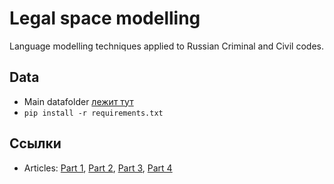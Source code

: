 # Legal space modelling

Language modelling techniques applied to Russian Criminal and Civil codes.

## Data
- Main datafolder [лежит тут](https://drive.google.com/drive/folders/11xylGLQnz1NRLrzxyJQdc0E_avZZuoMK)
- `pip install -r requirements.txt`

## Ссылки
- Articles: [Part 1](https://heterarchica.wordpress.com/2018/04/05/legal-space-modelling-using-natural-language-understanding-%D0%B8%D0%B7%D1%83%D1%87%D0%B5%D0%BD%D0%B8%D0%B5-%D0%BC%D0%B0%D1%82%D0%B5%D0%BC%D0%B0%D1%82%D0%B8%D1%87%D0%B5%D1%81%D0%BA%D0%BE%D0%B9/),
[Part 2](https://heterarchica.wordpress.com/2018/04/09/legal-space-modelling-using-natural-language-understanding-%D0%B8%D0%B7%D1%83%D1%87%D0%B5%D0%BD%D0%B8%D0%B5-%D0%BC%D0%B0%D1%82%D0%B5%D0%BC%D0%B0%D1%82%D0%B8%D1%87%D0%B5%D1%81%D0%BA%D0%BE/), [Part 3](https://heterarchica.wordpress.com/2018/04/13/legal-space-modelling-using-natural-language-understanding-%D0%B8%D0%B7%D1%83%D1%87%D0%B5%D0%BD%D0%B8%D0%B5-%D0%BC%D0%B0%D1%82%D0%B5%D0%BC%D0%B0%D1%82%D0%B8%D1%87%D0%B5%D1%81%D0%BA%D0%BE-2/), 
[Part 4](https://heterarchica.wordpress.com/2018/04/20/legal-space-modelling-using-natural-language-understanding-%D0%B8%D0%B7%D1%83%D1%87%D0%B5%D0%BD%D0%B8%D0%B5-%D0%BC%D0%B0%D1%82%D0%B5%D0%BC%D0%B0%D1%82%D0%B8%D1%87%D0%B5%D1%81%D0%BA%D0%BE-3/)
